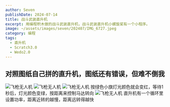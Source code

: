 ```yaml
---
author: Seven
publishDate: 2024-07-14
title: 战斗武装直升机
excerpt: 用编程积木做的战斗武装直升机，战斗武装直升机小螺旋桨有一个小程序。
image: ~/assets/images/seven/202407/IMG_6727.jpeg
category: 编程
tags:
  - 直升机
  - Scratch3.0
  - Wedo2.0
---
```


## 对照图纸自己拼的直升机，图纸还有错误，但难不倒我

![飞枪无人机](~/assets/images/seven/202407/IMG_6728.jpeg)
![飞枪无人机](~/assets/images/seven/202407/IMG_6729.jpeg)
![飞枪无人机](~/assets/images/seven/202407/wzzsj1.png)
按绿色小旗灯光颜色就会变红，等待1秒后，灯光颜色变绿，按距离来控制马达转向
![飞枪无人机](~/assets/images/seven/202407/wzzsj2.png)
直升机有一个循环里设置功率，距离近转的越慢，距离远转得越快